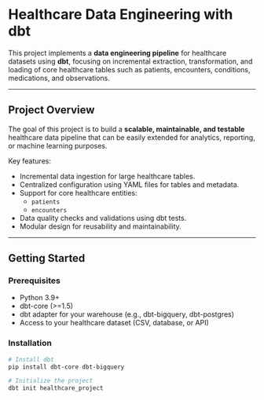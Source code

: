 # Healthcare Data Engineering with dbt

This project implements a **data engineering pipeline** for healthcare datasets using **dbt**, focusing on incremental extraction, transformation, and loading of core healthcare tables such as patients, encounters, conditions, medications, and observations.

---

## Project Overview

The goal of this project is to build a **scalable, maintainable, and testable** healthcare data pipeline that can be easily extended for analytics, reporting, or machine learning purposes.

Key features:

- Incremental data ingestion for large healthcare tables.
- Centralized configuration using YAML files for tables and metadata.
- Support for core healthcare entities:
  - `patients`
  - `encounters`
- Data quality checks and validations using dbt tests.
- Modular design for reusability and maintainability.

---

## Getting Started

### Prerequisites

- Python 3.9+
- dbt-core (>=1.5)
- dbt adapter for your warehouse (e.g., dbt-bigquery, dbt-postgres)
- Access to your healthcare dataset (CSV, database, or API)

### Installation

```bash
# Install dbt
pip install dbt-core dbt-bigquery

# Initialize the project
dbt init healthcare_project